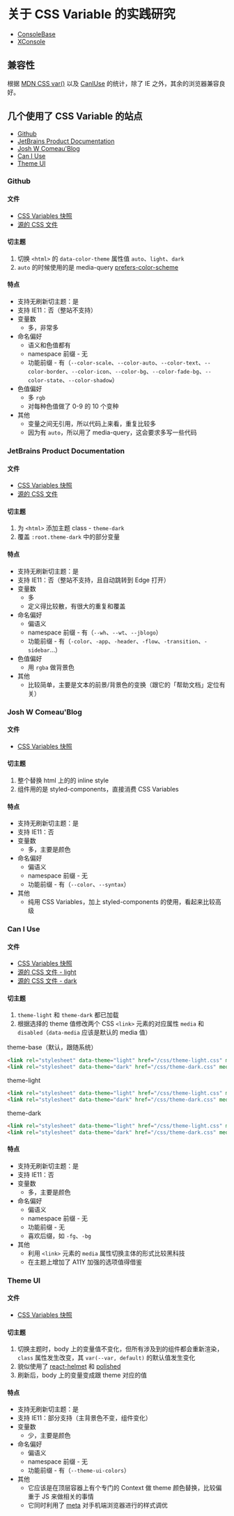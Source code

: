 # 关于 CSS Variable 的实践研究

* [ConsoleBase](css/console-base.less)
* [XConsole](css/xconsole.less)

## 兼容性

根据 [MDN CSS var()](https://developer.mozilla.org/en-US/docs/Web/CSS/var()) 以及 [CanIUse](https://caniuse.com/css-variables) 的统计，除了 IE 之外，其余的浏览器兼容良好。

## 几个使用了 CSS Variable 的站点

* [Github](https://github.com/)
* [JetBrains Product Documentation](https://www.jetbrains.com/help)
* [Josh W Comeau'Blog](https://www.joshwcomeau.com)
* [Can I Use](https://caniuse.com)
* [Theme UI](https://theme-ui.com/home)

### Github

#### 文件

* [CSS Variables 快照](css/github.less)
* [源的 CSS 文件](https://github.githubassets.com/assets/frameworks-240616ff945e6555bfb782d029c5a2c4.css)

#### 切主题

1. 切换 `<html>` 的 `data-color-theme` 属性值 `auto`、`light`、`dark`
2. `auto` 的时候使用的是 media-query [prefers-color-scheme](https://developer.mozilla.org/en-US/docs/Web/CSS/@media/prefers-color-scheme)

#### 特点

* 支持无刷新切主题：是
* 支持 IE11：否（整站不支持）
* 变量数
  + 多，非常多
* 命名偏好
  + 语义和色值都有
  + namespace 前缀 - 无
  + 功能前缀 - 有（`--color-scale`、`--color-auto`、`--color-text`、`--color-border`、`--color-icon`、`--color-bg`、`--color-fade-bg`、`--color-state`、`--color-shadow`）
* 色值偏好
  + 多 `rgb`
  + 对每种色值做了 0-9 的 10 个变种
* 其他
  + 变量之间无引用，所以代码上来看，重复比较多
  + 因为有 `auto`，所以用了 media-query，这会要求多写一些代码

### JetBrains Product Documentation

#### 文件

* [CSS Variables 快照](css/jb.less)
* [源的 CSS 文件](https://resources.jetbrains.com/storage/help-app/v3/app.css)

#### 切主题

1. 为 `<html>` 添加主题 class - `theme-dark`
2. 覆盖 `:root.theme-dark` 中的部分变量

#### 特点

* 支持无刷新切主题：是
* 支持 IE11：否（整站不支持，且自动跳转到 Edge 打开）
* 变量数
  + 多
  + 定义得比较散，有很大的重复和覆盖
* 命名偏好
  + 偏语义
  + namespace 前缀 - 有（`--wh`、`--wt`、`--jblogo`）
  + 功能前缀 - 有（`-color`、`-app`、`-header`、`-flow`、`-transition`、`-sidebar`...）
* 色值偏好
  + 用 `rgba` 做背景色
* 其他
  + 比较简单，主要是文本的前景/背景色的变换（跟它的「帮助文档」定位有关）

### Josh W Comeau'Blog

#### 文件

* [CSS Variables 快照](css/jwc.less)

#### 切主题

1. 整个替换 html 上的的 inline style
2. 组件用的是 styled-components，直接消费 CSS Variables

#### 特点

* 支持无刷新切主题：是
* 支持 IE11：否
* 变量数
  + 多，主要是颜色
* 命名偏好
  + 偏语义
  + namespace 前缀 - 无
  + 功能前缀 - 有（`--color`、`--syntax`）
* 其他
  + 纯用 CSS Variables，加上 styled-components 的使用，看起来比较高级

### Can I Use

#### 文件

* [CSS Variables 快照](css/jwc.less)
* [源的 CSS 文件 - light](https://caniuse.com/css/theme-light.css)
* [源的 CSS 文件 - dark](https://caniuse.com/css/theme-dark.css)

#### 切主题

1. `theme-light` 和 `theme-dark` 都已加载
2. 根据选择的 theme 值修改两个 CSS `<link>` 元素的对应属性 `media` 和 `disabled`（`data-media` 应该是默认的 media 值）

theme-base（默认，跟随系统）

```html
<link rel="stylesheet" data-theme="light" href="/css/theme-light.css" media="all" />
<link rel="stylesheet" data-theme="dark" href="/css/theme-dark.css" media="(prefers-color-scheme: dark)" />
```

theme-light

```html
<link rel="stylesheet" data-theme="light" href="/css/theme-light.css" media="all" />
<link rel="stylesheet" data-theme="dark" href="/css/theme-dark.css" media="not all" disabled />
```

theme-dark

```html
<link rel="stylesheet" data-theme="light" href="/css/theme-light.css" media="not all" disabled />
<link rel="stylesheet" data-theme="dark" href="/css/theme-dark.css" media="all" />
```

#### 特点

* 支持无刷新切主题：是
* 支持 IE11：否
* 变量数
  + 多，主要是颜色
* 命名偏好
  + 偏语义
  + namespace 前缀 - 无
  + 功能前缀 - 无
  + 喜欢后缀，如 `-fg`、`-bg`
* 其他
  + 利用 `<link>` 元素的 `media` 属性切换主体的形式比较黑科技
  + 在主题上增加了 A11Y 加强的选项值得借鉴

### Theme UI

#### 文件

* [CSS Variables 快照](css/themeui.less)

#### 切主题

1. 切换主题时，body 上的变量值不变化，但所有涉及到的组件都会重新渲染，`class` 属性发生改变，其 `var(--var, default)` 的默认值发生变化
2. 貌似使用了 [react-helmet](https://www.npmjs.com/package/react-helmet) 和 [polished](https://www.npmjs.com/package/polished)
3. 刷新后，body 上的变量变成跟 theme 对应的值

#### 特点

* 支持无刷新切主题：是
* 支持 IE11：部分支持（主背景色不变，组件变化）
* 变量数
  + 少，主要是颜色
* 命名偏好
  + 偏语义
  + namespace 前缀 - 无
  + 功能前缀 - 有（`--theme-ui-colors`）
* 其他
  + 它应该是在顶层容器上有个专门的 Context 做 theme 颜色替换，比较偏重于 JS 来做相关的事情
  + 它同时利用了 [meta](https://developer.mozilla.org/en-US/docs/Web/HTML/Element/meta/name/theme-color) 对手机端浏览器进行的样式调优
